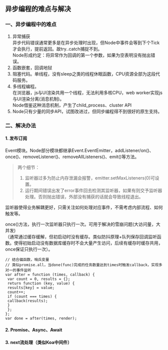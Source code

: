 ## 异步编程的难点与解决
### 一、异步编程中的难点  
1. 异常捕获  
   异步代码错误通常更多是在异步处理时出现，但Node中事件会等到下个Tick才会执行，提前返回。故try..catch捕捉不到。  
   Node形成约定：将异常作为回调的第一个参数，如果为空表明没有抛出错误。  
2. 函数嵌套，回调地狱  
3. 阻塞代码。单线程，没有sleep之类的线程休眠函数，CPU资源全部为这段代码服务。  
4. 多线程编程。  
   在浏览器，js与UI渲染共用一个线程，无法利用多核CPU，web worker实现js与UI渲染分离(消息机制)。  
   Node借鉴这种消息机制，产生了child_process、cluster API  
5. Node只有少量的同步API，试图改进过，但同步编程得不到很好的原生支持。  
### 二、解决办法
#### 1. 发布订阅  
Event模块。Node部分模块都继承Event.EventEmitter，addListener/on()、once()、removeListener()、removeAllListeners()、emit()等方法。  
> 两个细节：  
> 1. 监听器过多为防止内存泄漏会报警，emitter.setMaxListeners(0)可设置。  
> 2. 运行期间错误出发了error事件回去检测其监听器，如果有则交予监听器处理。否则抛出错误，外部没有捕获的话就会导致线程退出。  

监听器使得业务解耦更好，只需关注如何处理对应事件，不需考虑内部流程、如何触发等。  
  
once()方法，执行一次监听器只执行一次。可用于解决的雪崩问题(大访问量，大并发)  
（通常通过缓存缓解，但初启动时没有缓存。类似防抖原理+队列保存回调监听函数。使得初始启动没有数据库缓存时不会大量产生访问，后续有缓存时缓存共用，once保证只执行一次）。  
```  
// 结合偏函数，哨兵变量
// 类似promise.all，当done(func)完成的任务数量达到times时触发callback，实现多对一的事件监听
var after = function (times, callback) {
 var count = 0, results = {};
 return function (key, value) {
 results[key] = value;
 count++;
 if (count === times) {
 callback(results);
 }
 };
};
var done = after(times, render); 
```  
#### 2. Promise、Async、Await  
#### 3. next流处理（类似Koa中间件）